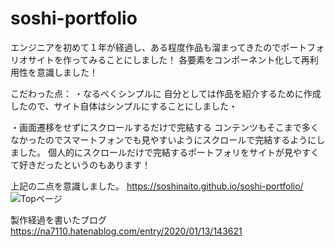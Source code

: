 # soshi-portfolio
エンジニアを初めて１年が経過し、ある程度作品も溜まってきたのでポートフォリオサイトを作ってみることにしました！
各要素をコンポーネント化して再利用性を意識しました！

こだわった点：
・なるべくシンプルに
自分としては作品を紹介するために作成したので、サイト自体はシンプルにすることにしました・

・画面遷移をせずにスクロールするだけで完結する
コンテンツもそこまで多くなかったのでスマートフォンでも見やすいようにスクロールで完結するようにしました。
個人的にスクロールだけで完結するポートフォリをサイトが見やすくて好きだったというのもあります！

上記の二点を意識しました。
https://soshinaito.github.io/soshi-portfolio/
![Topページ](https://user-images.githubusercontent.com/44168191/72116635-3bcec280-338e-11ea-88ff-df2768fb745c.png)

製作経過を書いたブログ
https://na7110.hatenablog.com/entry/2020/01/13/143621
